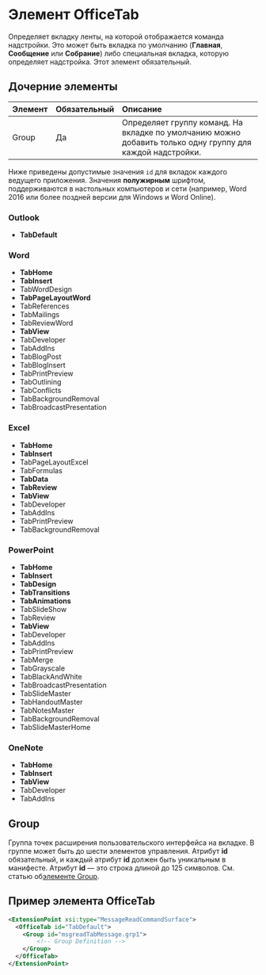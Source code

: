 # <a name="officetab-element"></a>Элемент OfficeTab

Определяет вкладку ленты, на которой отображается команда надстройки. Это может быть вкладка по умолчанию (**Главная**, **Сообщение** или **Собрание**) либо специальная вкладка, которую определяет надстройка. Этот элемент обязательный.

## <a name="child-elements"></a>Дочерние элементы

|  Элемент |  Обязательный  |  Описание  |
|:-----|:-----|:-----|
|  Group      | Да |  Определяет группу команд. На вкладке по умолчанию можно добавить только одну группу для каждой надстройки.  |

Ниже приведены допустимые значения `id` для вкладок каждого ведущего приложения. Значения **полужирным** шрифтом, поддерживаются в настольных компьютеров и сети (например, Word 2016 или более поздней версии для Windows и Word Online).

### <a name="outlook"></a>Outlook

- **TabDefault**

### <a name="word"></a>Word

- **TabHome**
- **TabInsert**
- TabWordDesign
- **TabPageLayoutWord**
- TabReferences
- TabMailings
- TabReviewWord
- **TabView**
- TabDeveloper
- TabAddIns
- TabBlogPost
- TabBlogInsert
- TabPrintPreview
- TabOutlining
- TabConflicts
- TabBackgroundRemoval
- TabBroadcastPresentation

### <a name="excel"></a>Excel

- **TabHome**
- **TabInsert**
- TabPageLayoutExcel
- TabFormulas
- **TabData**
- **TabReview**
- **TabView**
- TabDeveloper
- TabAddIns
- TabPrintPreview
- TabBackgroundRemoval 

### <a name="powerpoint"></a>PowerPoint

- **TabHome**
- **TabInsert**
- **TabDesign**
- **TabTransitions**
- **TabAnimations**
- TabSlideShow
- TabReview
- **TabView**
- TabDeveloper
- TabAddIns
- TabPrintPreview
- TabMerge
- TabGrayscale
- TabBlackAndWhite
- TabBroadcastPresentation
- TabSlideMaster
- TabHandoutMaster
- TabNotesMaster
- TabBackgroundRemoval
- TabSlideMasterHome

### <a name="onenote"></a>OneNote

- **TabHome**
- **TabInsert**
- **TabView**
- TabDeveloper
- TabAddIns

## <a name="group"></a>Group

Группа точек расширения пользовательского интерфейса на вкладке. В группе может быть до шести элементов управления. Атрибут **id** обязательный, и каждый атрибут **id** должен быть уникальным в манифесте. Атрибут **id** — это строка длиной до 125 символов. См. статью об[элементе Group](group.md).

## <a name="officetab-example"></a>Пример элемента OfficeTab

```xml
<ExtensionPoint xsi:type="MessageReadCommandSurface">
  <OfficeTab id="TabDefault">
    <Group id="msgreadTabMessage.grp1">
        <!-- Group Definition -->
    </Group>
  </OfficeTab>
</ExtensionPoint>
```
